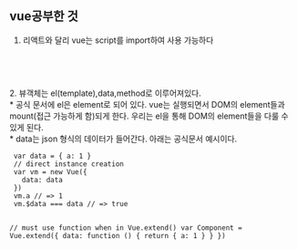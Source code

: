 ## vue공부한 것
1. 리액트와 달리 vue는 script를 import하여 사용 가능하다<br> 
<code>
<script src="https://cdn.jsdelivr.net/npm/vue/dist/vue.js"></script>
<!--최신 버전-->
</code>
<br>
2. 뷰객체는 el(template),data,method로 이루어져있다.<br>
  * 공식 문서에 el은 element로 되어 있다. vue는 실행되면서 DOM의 element들과 mount(접근 가능하게 함)되게 한다. 우리는 el을 통해 DOM의 element들을 다룰 수 있게 된다.<br>
  * data는 json 형식의 데이터가 들어간다. 아래는 공식문서 예시이다.<br>
<code>
 var data = { a: 1 }
 // direct instance creation
 var vm = new Vue({
   data: data
 })
 vm.a // => 1
 vm.$data === data // => true
 
 // must use function when in Vue.extend()
 var Component = Vue.extend({
   data: function () {
     return { a: 1 }
   }
 })
</code>
